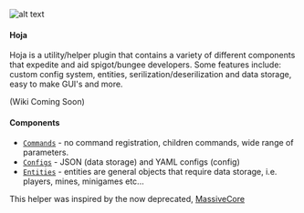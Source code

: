 ![alt text](https://i.imgur.com/Yceip9Z.png)

#### Hoja
Hoja is a utility/helper plugin that contains a variety of different components that expedite and aid spigot/bungee developers. Some features include: custom config system, 
entities, serilization/deserilization and data storage, easy to make GUI's and more.

(Wiki Coming Soon)
#### Components
- [`Commands`](https://github.com/OliverJDev/Hoja/tree/master/src/main/java/me/tabbin/commands) - no command registration, children commands, wide range of parameters.
- [`Configs`](https://github.com/OliverJDev/Hoja/tree/master/src/main/java/me/tabbin/config) - JSON (data storage) and YAML configs (config)
- [`Entities`](https://github.com/OliverJDev/Hoja/tree/master/src/main/java/me/tabbin/entity) - entities are general objects that require data storage, i.e. players, mines, minigames etc...

This helper was inspired by the now deprecated, [MassiveCore](https://github.com/MassiveCraft/MassiveCore)
